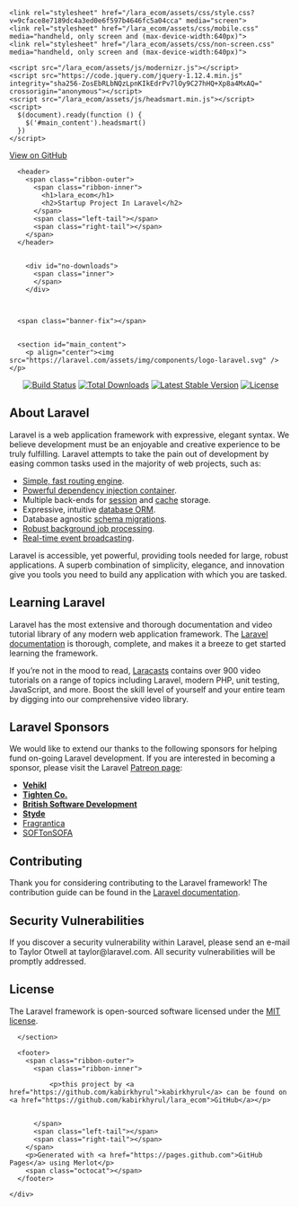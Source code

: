 
<!DOCTYPE html>
<html lang="en-US">
  <head>
    <meta charset='utf-8'>
    <meta http-equiv="X-UA-Compatible" content="IE=edge">
    <meta name="viewport" content="width=640">

    <link rel="stylesheet" href="/lara_ecom/assets/css/style.css?v=9cface8e7189dc4a3ed0e6f597b4646fc5a04cca" media="screen">
    <link rel="stylesheet" href="/lara_ecom/assets/css/mobile.css" media="handheld, only screen and (max-device-width:640px)">
    <link rel="stylesheet" href="/lara_ecom/assets/css/non-screen.css" media="handheld, only screen and (max-device-width:640px)">

    <script src="/lara_ecom/assets/js/modernizr.js"></script>
    <script src="https://code.jquery.com/jquery-1.12.4.min.js" integrity="sha256-ZosEbRLbNQzLpnKIkEdrPv7lOy9C27hHQ+Xp8a4MxAQ=" crossorigin="anonymous"></script>
    <script src="/lara_ecom/assets/js/headsmart.min.js"></script>
    <script>
      $(document).ready(function () {
        $('#main_content').headsmart()
      })
    </script>

<!-- Begin Jekyll SEO tag v2.5.0 -->
<title>lara_ecom | Startup Project In Laravel</title>
<meta name="generator" content="Jekyll v3.8.5" />
<meta property="og:title" content="lara_ecom" />
<meta property="og:locale" content="en_US" />
<meta name="description" content="Startup Project In Laravel" />
<meta property="og:description" content="Startup Project In Laravel" />
<link rel="canonical" href="https://kabirkhyrul.github.io/lara_ecom/" />
<meta property="og:url" content="https://kabirkhyrul.github.io/lara_ecom/" />
<meta property="og:site_name" content="lara_ecom" />
<script type="application/ld+json">
{"@type":"WebSite","headline":"lara_ecom","url":"https://kabirkhyrul.github.io/lara_ecom/","name":"lara_ecom","description":"Startup Project In Laravel","@context":"http://schema.org"}</script>
<!-- End Jekyll SEO tag -->

  </head>

  <body>
    <a id="forkme_banner" href="https://github.com/kabirkhyrul/lara_ecom">View on GitHub</a>
    <div class="shell">

      <header>
        <span class="ribbon-outer">
          <span class="ribbon-inner">
            <h1>lara_ecom</h1>
            <h2>Startup Project In Laravel</h2>
          </span>
          <span class="left-tail"></span>
          <span class="right-tail"></span>
        </span>
      </header>

      
        <div id="no-downloads">
          <span class="inner">
          </span>
        </div>
      


      <span class="banner-fix"></span>


      <section id="main_content">
        <p align="center"><img src="https://laravel.com/assets/img/components/logo-laravel.svg" /></p>

<p align="center">
<a href="https://travis-ci.org/laravel/framework"><img src="https://travis-ci.org/laravel/framework.svg" alt="Build Status" /></a>
<a href="https://packagist.org/packages/laravel/framework"><img src="https://poser.pugx.org/laravel/framework/d/total.svg" alt="Total Downloads" /></a>
<a href="https://packagist.org/packages/laravel/framework"><img src="https://poser.pugx.org/laravel/framework/v/stable.svg" alt="Latest Stable Version" /></a>
<a href="https://packagist.org/packages/laravel/framework"><img src="https://poser.pugx.org/laravel/framework/license.svg" alt="License" /></a>
</p>

<h2 id="about-laravel">About Laravel</h2>

<p>Laravel is a web application framework with expressive, elegant syntax. We believe development must be an enjoyable and creative experience to be truly fulfilling. Laravel attempts to take the pain out of development by easing common tasks used in the majority of web projects, such as:</p>

<ul>
  <li><a href="https://laravel.com/docs/routing">Simple, fast routing engine</a>.</li>
  <li><a href="https://laravel.com/docs/container">Powerful dependency injection container</a>.</li>
  <li>Multiple back-ends for <a href="https://laravel.com/docs/session">session</a> and <a href="https://laravel.com/docs/cache">cache</a> storage.</li>
  <li>Expressive, intuitive <a href="https://laravel.com/docs/eloquent">database ORM</a>.</li>
  <li>Database agnostic <a href="https://laravel.com/docs/migrations">schema migrations</a>.</li>
  <li><a href="https://laravel.com/docs/queues">Robust background job processing</a>.</li>
  <li><a href="https://laravel.com/docs/broadcasting">Real-time event broadcasting</a>.</li>
</ul>

<p>Laravel is accessible, yet powerful, providing tools needed for large, robust applications. A superb combination of simplicity, elegance, and innovation give you tools you need to build any application with which you are tasked.</p>

<h2 id="learning-laravel">Learning Laravel</h2>

<p>Laravel has the most extensive and thorough documentation and video tutorial library of any modern web application framework. The <a href="https://laravel.com/docs">Laravel documentation</a> is thorough, complete, and makes it a breeze to get started learning the framework.</p>

<p>If you’re not in the mood to read, <a href="https://laracasts.com">Laracasts</a> contains over 900 video tutorials on a range of topics including Laravel, modern PHP, unit testing, JavaScript, and more. Boost the skill level of yourself and your entire team by digging into our comprehensive video library.</p>

<h2 id="laravel-sponsors">Laravel Sponsors</h2>

<p>We would like to extend our thanks to the following sponsors for helping fund on-going Laravel development. If you are interested in becoming a sponsor, please visit the Laravel <a href="http://patreon.com/taylorotwell">Patreon page</a>:</p>

<ul>
  <li><strong><a href="http://vehikl.com">Vehikl</a></strong></li>
  <li><strong><a href="https://tighten.co">Tighten Co.</a></strong></li>
  <li><strong><a href="https://www.britishsoftware.co">British Software Development</a></strong></li>
  <li><strong><a href="https://styde.net">Styde</a></strong></li>
  <li><a href="https://www.fragrantica.com">Fragrantica</a></li>
  <li><a href="https://softonsofa.com/">SOFTonSOFA</a></li>
</ul>

<h2 id="contributing">Contributing</h2>

<p>Thank you for considering contributing to the Laravel framework! The contribution guide can be found in the <a href="http://laravel.com/docs/contributions">Laravel documentation</a>.</p>

<h2 id="security-vulnerabilities">Security Vulnerabilities</h2>

<p>If you discover a security vulnerability within Laravel, please send an e-mail to Taylor Otwell at taylor@laravel.com. All security vulnerabilities will be promptly addressed.</p>

<h2 id="license">License</h2>

<p>The Laravel framework is open-sourced software licensed under the <a href="http://opensource.org/licenses/MIT">MIT license</a>.</p>

      </section>

      <footer>
        <span class="ribbon-outer">
          <span class="ribbon-inner">
            
              <p>this project by <a href="https://github.com/kabirkhyrul">kabirkhyrul</a> can be found on <a href="https://github.com/kabirkhyrul/lara_ecom">GitHub</a></p>
            
            
          </span>
          <span class="left-tail"></span>
          <span class="right-tail"></span>
        </span>
        <p>Generated with <a href="https://pages.github.com">GitHub Pages</a> using Merlot</p>
        <span class="octocat"></span>
      </footer>

    </div>

    
  </body>
</html>
